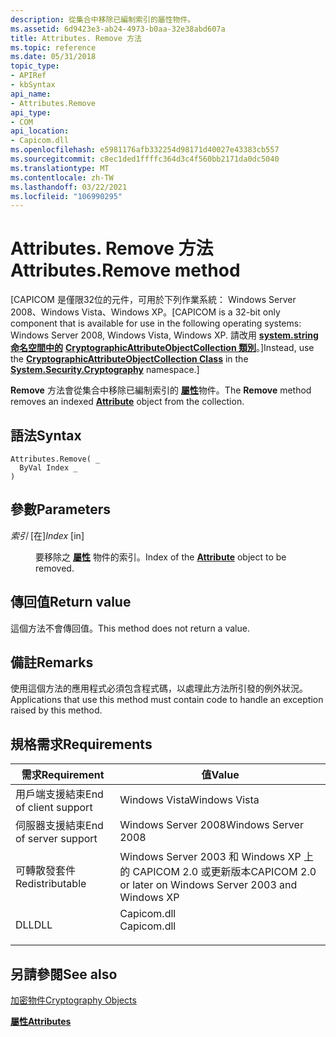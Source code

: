 ```yaml
---
description: 從集合中移除已編制索引的屬性物件。
ms.assetid: 6d9423e3-ab24-4973-b0aa-32e38abd607a
title: Attributes. Remove 方法
ms.topic: reference
ms.date: 05/31/2018
topic_type:
- APIRef
- kbSyntax
api_name:
- Attributes.Remove
api_type:
- COM
api_location:
- Capicom.dll
ms.openlocfilehash: e5981176afb332254d98171d40027e43383cb557
ms.sourcegitcommit: c8ec1ded1ffffc364d3c4f560bb2171da0dc5040
ms.translationtype: MT
ms.contentlocale: zh-TW
ms.lasthandoff: 03/22/2021
ms.locfileid: "106990295"
---
```

# <a name="attributesremove-method"></a><span data-ttu-id="62023-103">Attributes. Remove 方法</span><span class="sxs-lookup"><span data-stu-id="62023-103">Attributes.Remove method</span></span>

<span data-ttu-id="62023-104">\[CAPICOM 是僅限32位的元件，可用於下列作業系統： Windows Server 2008、Windows Vista、Windows XP。</span><span class="sxs-lookup"><span data-stu-id="62023-104">\[CAPICOM is a 32-bit only component that is available for use in the following operating systems: Windows Server 2008, Windows Vista, Windows XP.</span></span> <span data-ttu-id="62023-105">請改用 [**system.string 命名空間中的**](/dotnet/api/system.security.cryptography?view=dotnet-plat-ext-3.1&preserve-view=true) [**CryptographicAttributeObjectCollection 類別**](/dotnet/api/system.security.cryptography.cryptographicattributeobjectcollection?view=dotnet-plat-ext-3.1&preserve-view=true)。\]</span><span class="sxs-lookup"><span data-stu-id="62023-105">Instead, use the [**CryptographicAttributeObjectCollection Class**](/dotnet/api/system.security.cryptography.cryptographicattributeobjectcollection?view=dotnet-plat-ext-3.1&preserve-view=true) in the [**System.Security.Cryptography**](/dotnet/api/system.security.cryptography?view=dotnet-plat-ext-3.1&preserve-view=true) namespace.\]</span></span>

<span data-ttu-id="62023-106">**Remove** 方法會從集合中移除已編制索引的 [**屬性**](attribute.md)物件。</span><span class="sxs-lookup"><span data-stu-id="62023-106">The **Remove** method removes an indexed [**Attribute**](attribute.md) object from the collection.</span></span>

## <a name="syntax"></a><span data-ttu-id="62023-107">語法</span><span class="sxs-lookup"><span data-stu-id="62023-107">Syntax</span></span>


```VB
Attributes.Remove( _
  ByVal Index _
)
```



## <a name="parameters"></a><span data-ttu-id="62023-108">參數</span><span class="sxs-lookup"><span data-stu-id="62023-108">Parameters</span></span>

<dl> <dt>

<span data-ttu-id="62023-109">*索引* \[在\]</span><span class="sxs-lookup"><span data-stu-id="62023-109">*Index* \[in\]</span></span>
</dt> <dd>

<span data-ttu-id="62023-110">要移除之 [**屬性**](attribute.md) 物件的索引。</span><span class="sxs-lookup"><span data-stu-id="62023-110">Index of the [**Attribute**](attribute.md) object to be removed.</span></span>

</dd> </dl>

## <a name="return-value"></a><span data-ttu-id="62023-111">傳回值</span><span class="sxs-lookup"><span data-stu-id="62023-111">Return value</span></span>

<span data-ttu-id="62023-112">這個方法不會傳回值。</span><span class="sxs-lookup"><span data-stu-id="62023-112">This method does not return a value.</span></span>

## <a name="remarks"></a><span data-ttu-id="62023-113">備註</span><span class="sxs-lookup"><span data-stu-id="62023-113">Remarks</span></span>

<span data-ttu-id="62023-114">使用這個方法的應用程式必須包含程式碼，以處理此方法所引發的例外狀況。</span><span class="sxs-lookup"><span data-stu-id="62023-114">Applications that use this method must contain code to handle an exception raised by this method.</span></span>

## <a name="requirements"></a><span data-ttu-id="62023-115">規格需求</span><span class="sxs-lookup"><span data-stu-id="62023-115">Requirements</span></span>



| <span data-ttu-id="62023-116">需求</span><span class="sxs-lookup"><span data-stu-id="62023-116">Requirement</span></span> | <span data-ttu-id="62023-117">值</span><span class="sxs-lookup"><span data-stu-id="62023-117">Value</span></span> |
|----------------------------------|----------------------------------------------------------------------------------------|
| <span data-ttu-id="62023-118">用戶端支援結束</span><span class="sxs-lookup"><span data-stu-id="62023-118">End of client support</span></span><br/> | <span data-ttu-id="62023-119">Windows Vista</span><span class="sxs-lookup"><span data-stu-id="62023-119">Windows Vista</span></span><br/>                                                               |
| <span data-ttu-id="62023-120">伺服器支援結束</span><span class="sxs-lookup"><span data-stu-id="62023-120">End of server support</span></span><br/> | <span data-ttu-id="62023-121">Windows Server 2008</span><span class="sxs-lookup"><span data-stu-id="62023-121">Windows Server 2008</span></span><br/>                                                         |
| <span data-ttu-id="62023-122">可轉散發套件</span><span class="sxs-lookup"><span data-stu-id="62023-122">Redistributable</span></span><br/>       | <span data-ttu-id="62023-123">Windows Server 2003 和 Windows XP 上的 CAPICOM 2.0 或更新版本</span><span class="sxs-lookup"><span data-stu-id="62023-123">CAPICOM 2.0 or later on Windows Server 2003 and Windows XP</span></span><br/>                  |
| <span data-ttu-id="62023-124">DLL</span><span class="sxs-lookup"><span data-stu-id="62023-124">DLL</span></span><br/>                   | <dl> <span data-ttu-id="62023-125"><dt>Capicom.dll</dt></span><span class="sxs-lookup"><span data-stu-id="62023-125"><dt>Capicom.dll</dt></span></span> </dl> |



## <a name="see-also"></a><span data-ttu-id="62023-126">另請參閱</span><span class="sxs-lookup"><span data-stu-id="62023-126">See also</span></span>

<dl> <dt>

[<span data-ttu-id="62023-127">加密物件</span><span class="sxs-lookup"><span data-stu-id="62023-127">Cryptography Objects</span></span>](cryptography-objects.md)
</dt> <dt>

[<span data-ttu-id="62023-128">**屬性**</span><span class="sxs-lookup"><span data-stu-id="62023-128">**Attributes**</span></span>](attributes.md)
</dt> </dl>

 

 
